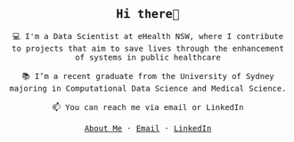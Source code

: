 <!---
abdullahsafi/abdullahsafi is a ✨ special ✨ repository because its `README.md` (this file) appears on your GitHub profile.
You can click the Preview link to take a look at your changes.
--->

<!-- ### Hi there 👋 -->

<p align="center">
  <h2 align="center"><samp>Hi there👋</samp></h2>
</p>

<p align="center">
  <samp>
    💻 I'm a Data Scientist at eHealth NSW, where I contribute to projects that aim to save lives through the enhancement of systems in public healthcare 
    <br/ >
    <br/ >
    📚 I’m a recent graduate from the University of Sydney majoring in Computational Data Science and Medical Science.
    <br/ >
    <br /> 
    📫 You can reach me via email or LinkedIn
    <!-- <a href="https://abdullahsafi.github.io">abdullahsafi.github.io</a> -->
    <br />
    <br />
    <a href="https://abdullahsafi.github.io">About Me</a>
    ·
    <a href="mailto:abdullah.safi@outlook.com.au">Email</a>
    ·
    <a href="https://www.linkedin.com/in/abdullah-safi-52381a177/">LinkedIn</a>
  </samp>
</p>

